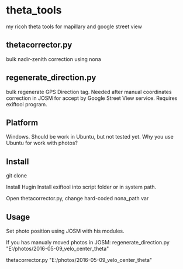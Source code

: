 # theta_tools
my ricoh theta tools for mapillary and google street view


## thetacorrector.py
bulk nadir-zenith correction using nona

## regenerate_direction.py 
bulk regenerate GPS Direction tag. Needed after manual coordinates correction in JOSM for accept by Google Street View service. Requires exiftool program.

## Platform

Windows. Should be work in Ubuntu, but not tested yet. Why you use Ubuntu for work with photos?
## Install

git clone

Install Hugin
Install exiftool into script folder or in system path.

Open thetacorrector.py, change hard-coded nona_path var

## Usage 

Set photo position using JOSM with his modules.

If you has manualy moved photos in JOSM:
regenerate_direction.py "E:/photos/2016-05-09_velo_center_theta"

thetacorrector.py "E:/photos/2016-05-09_velo_center_theta"
